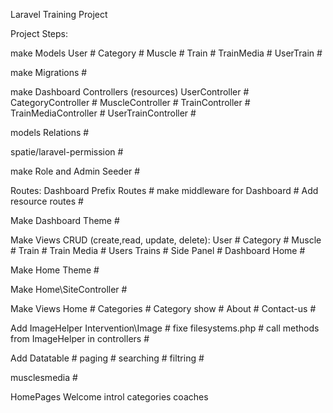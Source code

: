 Laravel Training Project

Project Steps:

make Models 
    User #
    Category #
    Muscle #
    Train #
    TrainMedia #
    UserTrain #

make Migrations #

make Dashboard Controllers (resources)
    UserController #
    CategoryController #
    MuscleController #
    TrainController #
    TrainMediaController #
    UserTrainController #

models Relations #

spatie/laravel-permission #

make Role and Admin Seeder #

Routes:
    Dashboard Prefix Routes #
    make middleware for Dashboard #
    Add resource routes #

Make Dashboard Theme #

Make Views
    CRUD (create,read, update, delete):
        User #
        Category #
        Muscle #
        Train #
        Train Media #
        Users Trains #
    Side Panel #
    Dashboard Home #

Make Home Theme #

Make Home\SiteController #

Make Views
    Home #
    Categories #
    Category show #
    About #
    Contact-us #

Add ImageHelper
    Intervention\Image #
    fixe filesystems.php #
    call methods from ImageHelper in controllers #

Add Datatable #
    paging #
    searching #
    filtring #


musclesmedia #

HomePages
    Welcome
        introl
        categories
        coaches


